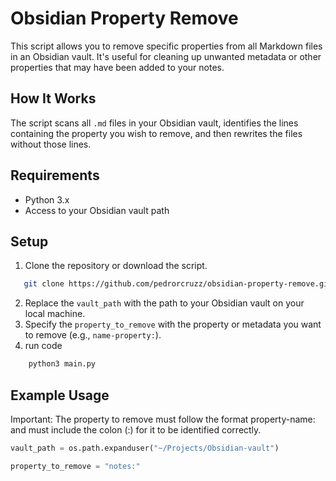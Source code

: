 # Obsidian Property Remove

This script allows you to remove specific properties from all Markdown files in an Obsidian vault. It's useful for cleaning up unwanted metadata or other properties that may have been added to your notes.

## How It Works

The script scans all `.md` files in your Obsidian vault, identifies the lines containing the property you wish to remove, and then rewrites the files without those lines.


## Requirements

- Python 3.x
- Access to your Obsidian vault path

## Setup

1. Clone the repository or download the script.

``` bash
   git clone https://github.com/pedrorcruzz/obsidian-property-remove.git
```
2. Replace the `vault_path` with the path to your Obsidian vault on your local machine.
3. Specify the `property_to_remove` with the property or metadata you want to remove (e.g., `name-property:`).
4. run code

```python
    python3 main.py
```

## Example Usage


 Important: The property to remove must follow the format property-name: and must include the colon (:) for it to be identified correctly.

```python
vault_path = os.path.expanduser("~/Projects/Obsidian-vault")

property_to_remove = "notes:"
```
